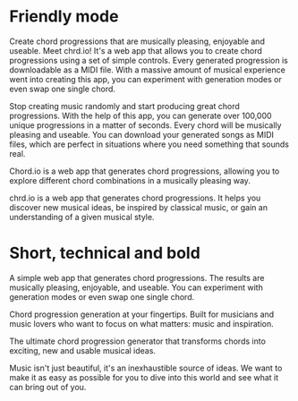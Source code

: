 <!-- Description for the copy generator -->

<!--
A web app that generates chord progressions. The results are musically pleasing, enjoyable, and useable. 

A massive amount of musical experience went into creating this app.
It can generate millions of chord progression voicing variants, so it's very unlikely you will hear them repeat.
Every generated progression is downloadable as a MIDI file.
You can experiment with generation modes or even swap one single chord.

The app design is minimal, allowing you to focus on what matters: music and inspiration.
-->

# Friendly mode
Create chord progressions that are musically pleasing, enjoyable and useable. Meet chrd.io! It's a web app that allows you to create chord progressions using a set of simple controls. Every generated progression is downloadable as a MIDI file. With a massive amount of musical experience went into creating this app, you can experiment with generation modes or even swap one single chord.

Stop creating music randomly and start producing great chord progressions. With the help of this app, you can generate over 100,000 unique progressions in a matter of seconds. Every chord will be musically pleasing and useable. You can download your generated songs as MIDI files, which are perfect in situations where you need something that sounds real.

Chord.io is a web app that generates chord progressions, allowing you to explore different chord combinations in a musically pleasing way.

chrd.io is a web app that generates chord progressions. It helps you discover new musical ideas, be inspired by classical music, or gain an understanding of a given musical style.

# Short, technical and bold
A simple web app that generates chord progressions. The results are musically pleasing, enjoyable, and useable. You can experiment with generation modes or even swap one single chord.

Chord progression generation at your fingertips. Built for musicians and music lovers who want to focus on what matters: music and inspiration.

The ultimate chord progression generator that transforms chords into exciting, new and usable musical ideas.

Music isn't just beautiful, it's an inexhaustible source of ideas. We want to make it as easy as possible for you to dive into this world and see what it can bring out of you.